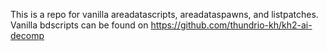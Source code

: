 This is a repo for vanilla areadatascripts, areadataspawns, and listpatches. Vanilla bdscripts can be found on https://github.com/thundrio-kh/kh2-ai-decomp